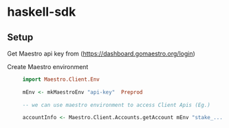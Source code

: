 # haskell-sdk

## Setup 

Get Maestro api key from (https://dashboard.gomaestro.org/login)

Create Maestro environment 
   
```haskell
     import Maestro.Client.Env
     
     mEnv <- mkMaestroEnv "api-key"  Preprod
     
     -- we can use maestro environment to access Client Apis (Eg.)
     
     accountInfo <- Maestro.Client.Accounts.getAccount mEnv "stake_......." 
  
```